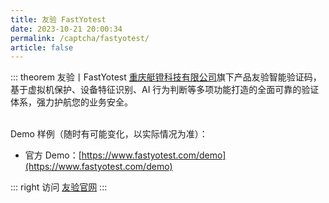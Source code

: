 ```yaml
---
title: 友验 FastYotest
date: 2023-10-21 20:00:34
permalink: /captcha/fastyotest/
article: false
---
```


::: theorem 友验丨FastYotest
[重庆艇镫科技有限公司](https://www.tianyancha.com/company/3383368171)旗下产品友验智能验证码，基于虚拟机保护、设备特征识别、AI 行为判断等多项功能打造的全面可靠的验证体系，强力护航您的业务安全。

<br>
Demo 样例（随时有可能变化，以实际情况为准）：
<br>

- 官方 Demo：[https://www.fastyotest.com/demo](https://www.fastyotest.com/demo)

::: right
访问 [友验官网](https://www.fastyotest.com/)
:::

<br>

<captcha-fastyotest></captcha-fastyotest>

